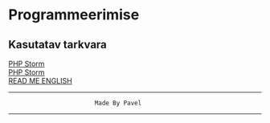 # Programmeerimise
## Kasutatav tarkvara
[PHP Storm](https://www.jetbrains.com/phpstorm/)  
[PHP Storm](https://www.jetbrains.com/phpstorm/)  
[READ ME ENGLISH](REAME.en.md)

-----------------------------------------------------------------------------------
                            Made By Pavel
-----------------------------------------------------------------------------------